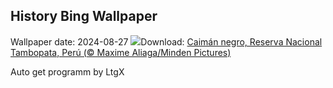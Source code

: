## History Bing Wallpaper
Wallpaper date: 2024-08-27
![](https://www.bing.com/th?id=OHR.YoungCaiman_ES-ES2920526153_UHD.jpg&w=1000)Download: [Caimán negro, Reserva Nacional Tambopata, Perú (© Maxime Aliaga/Minden Pictures)](https://www.bing.com/th?id=OHR.YoungCaiman_ES-ES2920526153_UHD.jpg)

Auto get programm by LtgX
